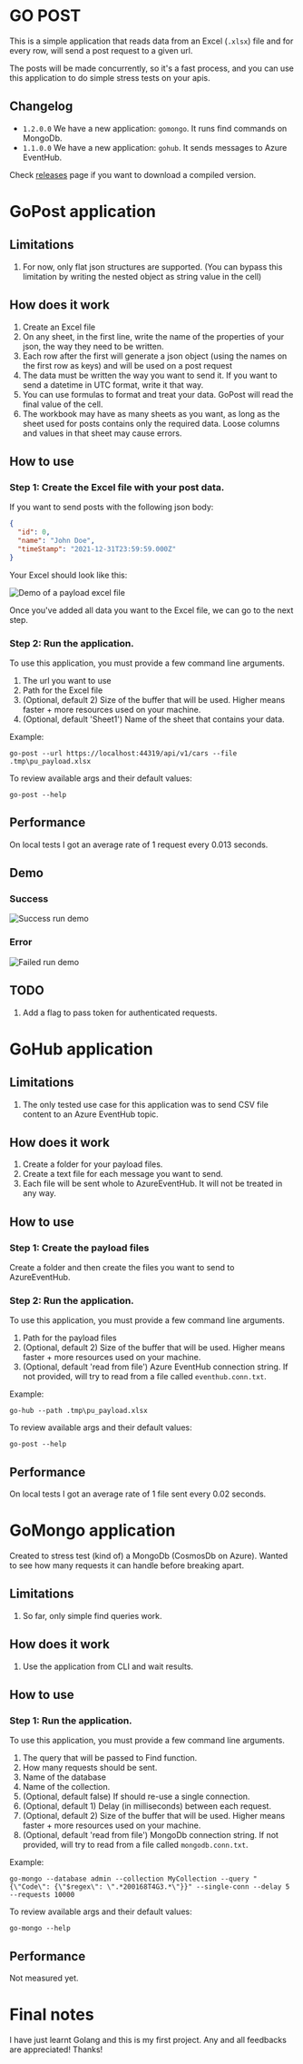 # GO POST

This is a simple application that reads data from an Excel (```.xlsx```) file and for every row, will send a post
request to a given url.

The posts will be made concurrently, so it's a fast process, and you can use this application to do simple stress tests
on your apis.

## Changelog
- ```1.2.0.0``` We have a new application: ```gomongo```. It runs find commands on MongoDb.
- ```1.1.0.0``` We have a new application: ```gohub```. It sends messages to Azure EventHub. 
 


Check [releases](https://github.com/brenordv/go-post/releases) page if you want to download a compiled version.
# GoPost application

## Limitations

1. For now, only flat json structures are supported. (You can bypass this limitation by writing the nested object as
   string value in the cell)

## How does it work

1. Create an Excel file
2. On any sheet, in the first line, write the name of the properties of your json, the way they need to be written.
3. Each row after the first will generate a json object (using the names on the first row as keys) and will be used on a
   post request
4. The data must be written the way you want to send it. If you want to send a datetime in UTC format, write it that
   way.
5. You can use formulas to format and treat your data. GoPost will read the final value of the cell.
6. The workbook may have as many sheets as you want, as long as the sheet used for posts contains only the required
   data. Loose columns and values in that sheet may cause errors.

## How to use

### Step 1: Create the Excel file with your post data.

If you want to send posts with the following json body:

```json
{
  "id": 0,
  "name": "John Doe",
  "timeStamp": "2021-12-31T23:59:59.000Z"
}
```

Your Excel should look like this:

![Demo of a payload excel file](.imgs/excel_demo.png "Excel Demo")

Once you've added all data you want to the Excel file, we can go to the next step.

### Step 2: Run the application.

To use this application, you must provide a few command line arguments.

1. The url you want to use
2. Path for the Excel file
3. (Optional, default 2) Size of the buffer that will be used. Higher means faster + more resources used on your
   machine.
4. (Optional, default 'Sheet1') Name of the sheet that contains your data.

Example:

```shell
go-post --url https://localhost:44319/api/v1/cars --file .tmp\pu_payload.xlsx
```

To review available args and their default values:

```shell
go-post --help
```


## Performance

On local tests I got an average rate of 1 request every 0.013 seconds.

## Demo

### Success

![Success run demo](.imgs/demo_ok.png "Demo 1")

### Error

![Failed run demo](.imgs/demo_error.png "Demo 2")

## TODO

1. Add a flag to pass token for authenticated requests.

# GoHub application

## Limitations

1. The only tested use case for this application was to send CSV file content to an Azure EventHub topic.

## How does it work

1. Create a folder for your payload files.
2. Create a text file for each message you want to send.
3. Each file will be sent whole to AzureEventHub. It will not be treated in any way.

## How to use
### Step 1: Create the payload files

Create a folder and then create the files you want to send to AzureEventHub.


### Step 2: Run the application.

To use this application, you must provide a few command line arguments.

1. Path for the payload files
2. (Optional, default 2) Size of the buffer that will be used. Higher means faster + more resources used on your
   machine.
3. (Optional, default 'read from file') Azure EventHub connection string. If not provided, will try to read from a file called ```eventhub.conn.txt```.

Example:

```shell
go-hub --path .tmp\pu_payload.xlsx
```

To review available args and their default values:

```shell
go-post --help
```

## Performance

On local tests I got an average rate of 1 file sent every 0.02 seconds.


# GoMongo application

Created to stress test (kind of) a MongoDb (CosmosDb on Azure). 
Wanted to see how many requests it can handle before breaking apart. 

## Limitations

1. So far, only simple find queries work.

## How does it work

1. Use the application from CLI and wait results.

## How to use
### Step 1: Run the application.

To use this application, you must provide a few command line arguments.

1. The query that will be passed to Find function.
2. How many requests should be sent.
3. Name of the database
4. Name of the collection.
5. (Optional, default false) If should re-use a single connection.   
6. (Optional, default 1) Delay (in milliseconds) between each request.
7. (Optional, default 2) Size of the buffer that will be used. Higher means faster + more resources used on your
   machine.
8. (Optional, default 'read from file') MongoDb connection string. If not provided, will try to read from a file called ```mongodb.conn.txt```.

Example:

```shell
go-mongo --database admin --collection MyCollection --query "{\"Code\": {\"$regex\": \".*200168T4G3.*\"}}" --single-conn --delay 5 --requests 10000
```

To review available args and their default values:

```shell
go-mongo --help
```

## Performance
Not measured yet.



# Final notes

I have just learnt Golang and this is my first project. Any and all feedbacks are appreciated!
Thanks!